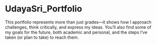 # UdayaSri_Portfolio
This portfolio represents more than just grades—it shows how I approach challenges, think critically, and express my ideas. You’ll also find some of my goals for the future, both academic and personal, and the steps I’ve taken (or plan to take) to reach them. 
